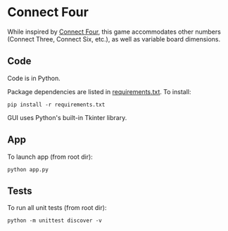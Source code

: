 # Connect Four

While inspired by
[Connect Four](https://en.wikipedia.org/wiki/Connect_Four),
this game accommodates other numbers
(Connect Three, Connect Six, etc.),
as well as variable board dimensions.


## Code

Code is in Python.

Package dependencies are listed in
[requirements.txt](requirements.txt). To install:
```
pip install -r requirements.txt
```

GUI uses Python's built-in Tkinter library.


## App

To launch app (from root dir):
```
python app.py
```


## Tests

To run all unit tests (from root dir):
```
python -m unittest discover -v
```
